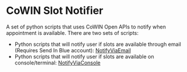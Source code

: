 # CoWIN Slot Notifier

A set of python scripts that uses CoWIN Open APIs to notify when appointment is available. There are two sets of scripts:
- Python scripts that will notify user if slots are available through email (Requires Send In Blue account): [NotifyViaEmail](NotifyViaEmail)
- Python scripts that will notify user if slots are available on console/terminal: [NotifyViaConsole](NotifyViaConsole)
